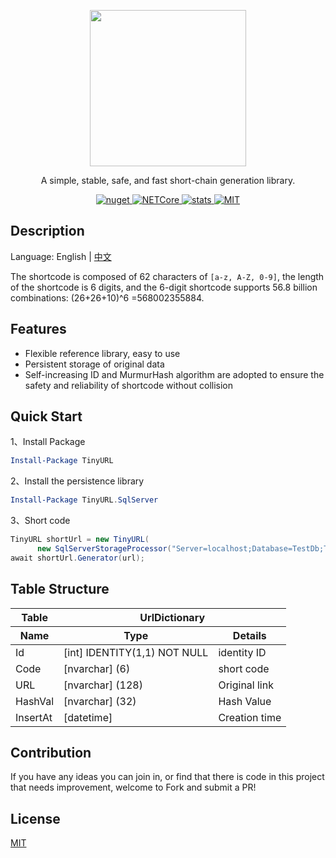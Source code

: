 <div> 
<p align="center">
    <image src="TinyURL.png"  height="250">
 </p>
 <p align="center">A simple, stable, safe, and fast short-chain generation library.</p>

<p align="center">
<a href="https://www.nuget.org/packages/TinyURL">
      <image src="https://img.shields.io/nuget/v/TinyURL.svg?style=flat-square" alt="nuget">
</a>
    
<a href="https://github.com/hueifeng/TinyURL/workflows/.NET%20Core/badge.svg">
      <image src="https://github.com/hueifeng/TinyURL/workflows/.NET%20Core/badge.svg" alt="NETCore">
</a>
    
<a href="https://www.nuget.org/stats/packages/TinyURL.Core?groupby=Version">
      <image src="https://img.shields.io/nuget/dt/TinyURL.Core.svg?style=flat-square" alt="stats">
</a>
    
<a href="https://raw.githubusercontent.com/hueifeng/TinyURL/master/LICENSE">
    <image src="https://img.shields.io/badge/license-MIT-blue.svg" alt="MIT">
</a>
</p>
</div>

## Description

Language: English | [中文](README.zh-cn.md)

The shortcode is composed of 62 characters of `[a-z, A-Z, 0-9]`, the length of the shortcode is 6 digits, and the 6-digit shortcode supports 56.8 billion combinations: (26+26+10)^6 =568002355884.

## Features

- Flexible reference library, easy to use
- Persistent storage of original data
- Self-increasing ID and MurmurHash algorithm are adopted to ensure the safety and reliability of shortcode without collision

## Quick Start

1、Install Package

```powershell
Install-Package TinyURL
```

2、Install the persistence library

```powershell
Install-Package TinyURL.SqlServer
```

3、Short code

```csharp
TinyURL shortUrl = new TinyURL(
      new SqlServerStorageProcessor("Server=localhost;Database=TestDb;Trusted_Connection=True;"));
await shortUrl.Generator(url);
```

## Table Structure

  <table> 
   <thead> 
    <tr> 
     <th>Table</th> 
     <th colspan="2">UrlDictionary</th> 
    </tr> 
    <tr> 
     <th>Name</th> 
     <th>Type</th> 
     <th>Details</th> 
    </tr> 
   </thead> 
   <tbody> 
    <tr> 
     <td>Id</td> 
     <td>[int] IDENTITY(1,1) NOT NULL</td> 
     <td>identity ID</td> 
    </tr> 
    <tr> 
     <td>Code</td> 
     <td>[nvarchar] (6)</td> 
     <td>short code</td> 
    </tr> 
    <tr> 
     <td>URL</td> 
     <td>[nvarchar] (128)</td> 
     <td>Original link</td> 
    </tr> 
    <tr> 
     <td>HashVal</td> 
     <td>[nvarchar] (32)</td> 
     <td>Hash Value</td> 
    </tr> 
    <tr> 
     <td>InsertAt</td> 
     <td>[datetime]</td> 
     <td>Creation time</td> 
    </tr> 
   </tbody> 
  </table>


## Contribution

If you have any ideas you can join in, or find that there is code in this project that needs improvement, welcome to Fork and submit a PR!

## License

[MIT](LICENSE)
